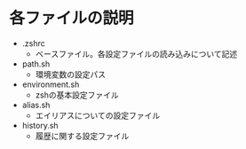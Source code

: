 # 各ファイルの説明
- .zshrc
  - ベースファイル。各設定ファイルの読み込みについて記述
- path.sh
  - 環境変数の設定パス
- environment.sh
  - zshの基本設定ファイル
- alias.sh
  - エイリアスについての設定ファイル
- history.sh
  - 履歴に関する設定ファイル